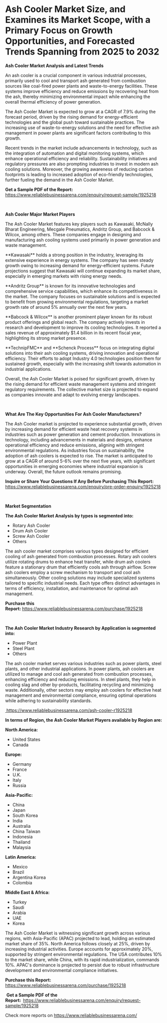 <p><h1>Ash Cooler Market Size, and Examines its Market Scope, with a Primary Focus on Growth Opportunities, and Forecasted Trends Spanning from 2025 to 2032</h1></p><p><strong>Ash Cooler Market Analysis and Latest Trends</strong></p>
<p><p>An ash cooler is a crucial component in various industrial processes, primarily used to cool and transport ash generated from combustion sources like coal-fired power plants and waste-to-energy facilities. These systems improve efficiency and reduce emissions by recovering heat from the ash, thereby minimizing environmental impact while enhancing the overall thermal efficiency of power generation. </p><p>The Ash Cooler Market is expected to grow at a CAGR of 7.9% during the forecast period, driven by the rising demand for energy-efficient technologies and the global push toward sustainable practices. The increasing use of waste-to-energy solutions and the need for effective ash management in power plants are significant factors contributing to this growth. </p><p>Recent trends in the market include advancements in technology, such as the integration of automation and digital monitoring systems, which enhance operational efficiency and reliability. Sustainability initiatives and regulatory pressures are also prompting industries to invest in modern ash cooling solutions. Moreover, the growing awareness of reducing carbon footprints is leading to increased adoption of eco-friendly technologies, further fueling the demand in the Ash Cooler Market.</p></p>
<p><strong>Get a Sample PDF of the Report:&nbsp;</strong> <a href="https://www.reliablebusinessarena.com/enquiry/request-sample/1925218?utm_campaign=3168&utm_medium=2&utm_source=Github&utm_content=ia&utm_term=28032025&utm_id=ash-cooler">https://www.reliablebusinessarena.com/enquiry/request-sample/1925218</a></p>
<p>&nbsp;</p>
<p><strong>Ash Cooler Major Market Players</strong></p>
<p><p>The Ash Cooler Market features key players such as Kawasaki, McNally Bharat Engineering, Mecgale Pneumatics, Andritz Group, and Babcock & Wilcox, among others. These companies engage in designing and manufacturing ash cooling systems used primarily in power generation and waste management.</p><p>**Kawasaki** holds a strong position in the industry, leveraging its extensive experience in energy systems. The company has seen steady growth owing to increasing demand for energy-efficient systems. Future projections suggest that Kawasaki will continue expanding its market share, especially in emerging markets with rising energy needs.</p><p>**Andritz Group** is known for its innovative technologies and comprehensive service capabilities, which enhance its competitiveness in the market. The company focuses on sustainable solutions and is expected to benefit from growing environmental regulations, targeting a market growth rate of around 5% annually over the next few years.</p><p>**Babcock & Wilcox** is another prominent player known for its robust product offerings and global reach. The company actively invests in research and development to improve its cooling technologies. It reported a sales revenue of approximately $1.4 billion in its recent fiscal year, highlighting its strong market presence.</p><p>**TechnipFMC** and **Schenck Process** focus on integrating digital solutions into their ash cooling systems, driving innovation and operational efficiency. Their efforts to adopt Industry 4.0 technologies position them for sustained growth, especially with the increasing shift towards automation in industrial applications.</p><p>Overall, the Ash Cooler Market is poised for significant growth, driven by the rising demand for efficient waste management systems and stringent regulatory requirements. The collective market size is projected to expand as companies innovate and adapt to evolving energy landscapes.</p></p>
<p>&nbsp;</p>
<p><strong>What Are The Key Opportunities For Ash Cooler Manufacturers?</strong></p>
<p><p>The Ash Cooler market is projected to experience substantial growth, driven by increasing demand for efficient waste heat recovery systems in industries such as power generation and cement production. Innovations in technology, including advancements in materials and designs, enhance operational efficiency and reduce emissions, aligning with stringent environmental regulations. As industries focus on sustainability, the adoption of ash coolers is expected to rise. The market is anticipated to grow at a CAGR of around 5-6% over the next five years, with significant opportunities in emerging economies where industrial expansion is underway. Overall, the future outlook remains promising.</p></p>
<p><strong>Inquire or Share Your Questions If Any Before Purchasing This Report:</strong> <a href="https://www.reliablebusinessarena.com/enquiry/pre-order-enquiry/1925218?utm_campaign=3168&utm_medium=2&utm_source=Github&utm_content=ia&utm_term=28032025&utm_id=ash-cooler">https://www.reliablebusinessarena.com/enquiry/pre-order-enquiry/1925218</a></p>
<p>&nbsp;</p>
<p><strong>Market Segmentation</strong></p>
<p><strong>The Ash Cooler Market Analysis by types is segmented into:</strong></p>
<p><ul><li>Rotary Ash Cooler</li><li>Drum Ash Cooler</li><li>Screw Ash Cooler</li><li>Others</li></ul></p>
<p><p>The ash cooler market comprises various types designed for efficient cooling of ash generated from combustion processes. Rotary ash coolers utilize rotating drums to enhance heat transfer, while drum ash coolers feature a stationary drum that efficiently cools ash through airflow. Screw ash coolers employ a screw mechanism to transport and cool ash simultaneously. Other cooling solutions may include specialized systems tailored to specific industrial needs. Each type offers distinct advantages in terms of efficiency, installation, and maintenance for optimal ash management.</p></p>
<p><strong>Purchase this Report:&nbsp;</strong><a href="https://www.reliablebusinessarena.com/purchase/1925218?utm_campaign=3168&utm_medium=2&utm_source=Github&utm_content=ia&utm_term=28032025&utm_id=ash-cooler">https://www.reliablebusinessarena.com/purchase/1925218</a></p>
<p>&nbsp;</p>
<p><strong>The Ash Cooler Market Industry Research by Application is segmented into:</strong></p>
<p><ul><li>Power Plant</li><li>Steel Plant</li><li>Others</li></ul></p>
<p><p>The ash cooler market serves various industries such as power plants, steel plants, and other industrial applications. In power plants, ash coolers are utilized to manage and cool ash generated from combustion processes, enhancing efficiency and reducing emissions. In steel plants, they help in cooling slag and other by-products, facilitating recycling and minimizing waste. Additionally, other sectors may employ ash coolers for effective heat management and environmental compliance, ensuring optimal operations while adhering to sustainability standards.</p></p>
<p><a href="https://www.reliablebusinessarena.com/ash-cooler-r1925218?utm_campaign=3168&utm_medium=2&utm_source=Github&utm_content=ia&utm_term=28032025&utm_id=ash-cooler">&nbsp;https://www.reliablebusinessarena.com/ash-cooler-r1925218</a></p>
<p><strong>In terms of Region, the Ash Cooler Market Players available by Region are:</strong></p>
<p>
    <p> <strong> North America: </strong>
        <ul>
            <li>United States</li>
            <li>Canada</li>
        </ul>
        </p> 
    <p> <strong> Europe: </strong>
        <ul>
            <li>Germany</li>
            <li>France</li>
            <li>U.K.</li>
            <li>Italy</li>
            <li>Russia</li>
        </ul>
        </p> 
    <p> <strong> Asia-Pacific: </strong>
        <ul>
            <li>China</li>
            <li>Japan</li>
            <li>South Korea</li>
            <li>India</li>
            <li>Australia</li>
            <li>China Taiwan</li>
            <li>Indonesia</li>
            <li>Thailand</li>
            <li>Malaysia</li>
        </ul>
        </p> 
    <p> <strong> Latin America: </strong>
        <ul>
            <li>Mexico</li>
            <li>Brazil</li>
            <li>Argentina Korea</li>
            <li>Colombia</li>
        </ul>
        </p> 
    <p> <strong> Middle East & Africa: </strong>
        <ul>
            <li>Turkey</li>
            <li>Saudi</li>
            <li>Arabia</li>
            <li>UAE</li>
            <li>Korea</li>
        </ul>
    </p>
    </p>
<p><p>The Ash Cooler Market is witnessing significant growth across various regions, with Asia-Pacific (APAC) projected to lead, holding an estimated market share of 35%. North America follows closely at 25%, driven by increasing industrial activities. Europe accounts for approximately 20%, supported by stringent environmental regulations. The USA contributes 10% to the market share, while China, with its rapid industrialization, commands 10%. APAC's dominance is projected to persist due to robust infrastructure development and environmental compliance initiatives.</p></p>
<p><strong>Purchase this Report: </strong><a href="https://www.reliablebusinessarena.com/purchase/1925218?utm_campaign=3168&utm_medium=2&utm_source=Github&utm_content=ia&utm_term=28032025&utm_id=ash-cooler">https://www.reliablebusinessarena.com/purchase/1925218</a></p>
<p>&nbsp;<strong>Get a Sample PDF of the Report:&nbsp;&nbsp;</strong><a href="https://www.reliablebusinessarena.com/enquiry/request-sample/1925218?utm_campaign=3168&utm_medium=2&utm_source=Github&utm_content=ia&utm_term=28032025&utm_id=ash-cooler">https://www.reliablebusinessarena.com/enquiry/request-sample/1925218</a></p>
<p><strong></strong></p>
<p>Check more reports on <a href="https://www.reliablebusinessarena.com/?utm_campaign=3168&utm_medium=2&utm_source=Github&utm_content=ia&utm_term=28032025&utm_id=ash-cooler">https://www.reliablebusinessarena.com/</a></p>